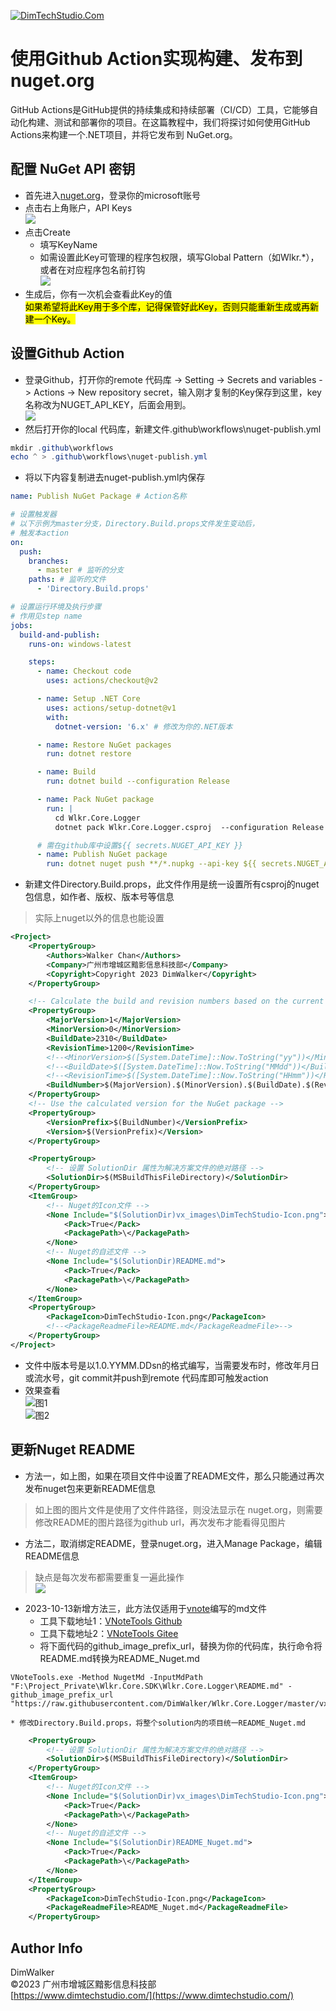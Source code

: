 [![DimTechStudio.Com](https://raw.githubusercontent.com/DimWalker/Wlkr.Core.Logger/master/vx_images/DimTechStudio-Logo.png)](https://www.dimtechstudio.com/)  
# 使用Github Action实现构建、发布到 nuget.org  
GitHub Actions是GitHub提供的持续集成和持续部署（CI/CD）工具，它能够自动化构建、测试和部署你的项目。在这篇教程中，我们将探讨如何使用GitHub Actions来构建一个.NET项目，并将它发布到 NuGet.org。  

## 配置 NuGet API 密钥  
* 首先进入[nuget.org](https://www.nuget.org/)，登录你的microsoft账号  
* 点击右上角账户，API Keys  
![](https://raw.githubusercontent.com/DimWalker/Wlkr.Core.Logger/master/vx_images/373385011243328.png)  
* 点击Create  
    * 填写KeyName  
    * 如需设置此Key可管理的程序包权限，填写Global Pattern（如Wlkr.*），或者在对应程序包名前打钩  
![](https://raw.githubusercontent.com/DimWalker/Wlkr.Core.Logger/master/vx_images/549775311234047.png)  
* 生成后，你有一次机会查看此Key的值  
<mark>如果希望将此Key用于多个库，记得保管好此Key，否则只能重新生成或再新建一个Key。</mark>  
## 设置Github Action  
* 登录Github，打开你的remote 代码库 -> Setting -> Secrets and variables -> Actions -> New repository secret，输入刚才复制的Key保存到这里，key名称改为NUGET_API_KEY，后面会用到。  
![](https://raw.githubusercontent.com/DimWalker/Wlkr.Core.Logger/master/vx_images/477494813253202.png)  
* 然后打开你的local 代码库，新建文件.github\workflows\nuget-publish.yml  
```powershell
mkdir .github\workflows
echo ^ > .github\workflows\nuget-publish.yml
```
* 将以下内容复制进去nuget-publish.yml内保存  
```yaml
name: Publish NuGet Package # Action名称

# 设置触发器
# 以下示例为master分支，Directory.Build.props文件发生变动后，
# 触发本action
on:
  push:
    branches:
      - master # 监听的分支
    paths: # 监听的文件
      - 'Directory.Build.props'

# 设置运行环境及执行步骤
# 作用见step name
jobs:
  build-and-publish:
    runs-on: windows-latest

    steps:
      - name: Checkout code
        uses: actions/checkout@v2

      - name: Setup .NET Core
        uses: actions/setup-dotnet@v1
        with:
          dotnet-version: '6.x' # 修改为你的.NET版本

      - name: Restore NuGet packages
        run: dotnet restore

      - name: Build
        run: dotnet build --configuration Release

      - name: Pack NuGet package
        run: |
          cd Wlkr.Core.Logger
          dotnet pack Wlkr.Core.Logger.csproj  --configuration Release --no-build

      # 需在github库中设置${{ secrets.NUGET_API_KEY }}
      - name: Publish NuGet package
        run: dotnet nuget push **/*.nupkg --api-key ${{ secrets.NUGET_API_KEY }} --source https://api.nuget.org/v3/index.json --skip-duplicate
```

* 新建文件Directory.Build.props，此文件作用是统一设置所有csproj的nuget包信息，如作者、版权、版本号等信息  
> 实际上nuget以外的信息也能设置  
```xml
<Project>
	<PropertyGroup>
		<Authors>Walker Chan</Authors>
		<Company>广州市增城区黯影信息科技部</Company>
		<Copyright>Copyright 2023 DimWalker</Copyright>
	</PropertyGroup>

	<!-- Calculate the build and revision numbers based on the current date -->
	<PropertyGroup>
		<MajorVersion>1</MajorVersion>
		<MinorVersion>0</MinorVersion>
		<BuildDate>2310</BuildDate>
		<RevisionTime>1200</RevisionTime>
		<!--<MinorVersion>$([System.DateTime]::Now.ToString("yy"))</MinorVersion>-->
		<!--<BuildDate>$([System.DateTime]::Now.ToString("MMdd"))</BuildDate>-->
		<!--<RevisionTime>$([System.DateTime]::Now.ToString("HHmm"))</RevisionTime>-->
		<BuildNumber>$(MajorVersion).$(MinorVersion).$(BuildDate).$(RevisionTime)</BuildNumber>
	</PropertyGroup>
	<!-- Use the calculated version for the NuGet package -->
	<PropertyGroup>
		<VersionPrefix>$(BuildNumber)</VersionPrefix>
		<Version>$(VersionPrefix)</Version>
	</PropertyGroup>

	<PropertyGroup>
		<!-- 设置 SolutionDir 属性为解决方案文件的绝对路径 -->
		<SolutionDir>$(MSBuildThisFileDirectory)</SolutionDir>
	</PropertyGroup>
	<ItemGroup>
		<!-- Nuget的Icon文件 -->
		<None Include="$(SolutionDir)vx_images\DimTechStudio-Icon.png">
			<Pack>True</Pack>
			<PackagePath>\</PackagePath>
		</None>
		<!-- Nuget的自述文件 -->
		<None Include="$(SolutionDir)README.md">
			<Pack>True</Pack>
			<PackagePath>\</PackagePath>
		</None>
	</ItemGroup>
	<PropertyGroup>
		<PackageIcon>DimTechStudio-Icon.png</PackageIcon>
		<!--<PackageReadmeFile>README.md</PackageReadmeFile>-->
	</PropertyGroup>
</Project>
```
* 文件中版本号是以1.0.YYMM.DDsn的格式编写，当需要发布时，修改年月日或流水号，git commit并push到remote 代码库即可触发action  
* 效果查看  
![图1](https://raw.githubusercontent.com/DimWalker/Wlkr.Core.Logger/master/vx_images/116940715232854.png)  
![图2](https://raw.githubusercontent.com/DimWalker/Wlkr.Core.Logger/master/vx_images/567730715231300.png)  

## 更新Nuget README  
* 方法一，如上图，如果在项目文件中设置了README文件，那么只能通过再次发布nuget包来更新README信息  
> 如上图的图片文件是使用了文件件路径，则没法显示在 nuget.org，则需要修改README的图片路径为github url，再次发布才能看得见图片  
* 方法二，取消绑定README，登录nuget.org，进入Manage Package，编辑README信息  
> 缺点是每次发布都需要重复一遍此操作  
![](https://raw.githubusercontent.com/DimWalker/Wlkr.Core.Logger/master/vx_images/389592515261118.png)  
* 2023-10-13新增方法三，此方法仅适用于[vnote](https://github.com/vnotex/vnote)编写的md文件  
    * 工具下载地址1：[VNoteTools Github](https://github.com/DimWalker/VNoteTools)  
    * 工具下载地址2：[VNoteTools Gitee](https://gitee.com/dimwalker/VNoteTools/)  
    * 将下面代码的github_image_prefix_url，替换为你的代码库，执行命令将README.md转换为README_Nuget.md  
```shell
VNoteTools.exe -Method NugetMd -InputMdPath "F:\Project_Private\Wlkr.Core.SDK\Wlkr.Core.Logger\README.md" -github_image_prefix_url "https://raw.githubusercontent.com/DimWalker/Wlkr.Core.Logger/master/vx_images/"
```
    * 修改Directory.Build.props，将整个solution内的项目统一README_Nuget.md  
```xml
	<PropertyGroup>
		<!-- 设置 SolutionDir 属性为解决方案文件的绝对路径 -->
		<SolutionDir>$(MSBuildThisFileDirectory)</SolutionDir>
	</PropertyGroup>
	<ItemGroup>
		<!-- Nuget的Icon文件 -->
		<None Include="$(SolutionDir)vx_images\DimTechStudio-Icon.png">
			<Pack>True</Pack>
			<PackagePath>\</PackagePath>
		</None>
		<!-- Nuget的自述文件 -->
		<None Include="$(SolutionDir)README_Nuget.md">
			<Pack>True</Pack>
			<PackagePath>\</PackagePath>
		</None>
	</ItemGroup>
	<PropertyGroup>
		<PackageIcon>DimTechStudio-Icon.png</PackageIcon>
		<PackageReadmeFile>README_Nuget.md</PackageReadmeFile>
	</PropertyGroup>
```

## Author Info  
DimWalker  
©2023 广州市增城区黯影信息科技部  
[https://www.dimtechstudio.com/](https://www.dimtechstudio.com/)  

